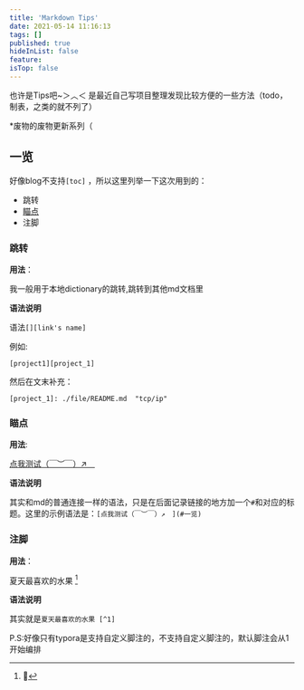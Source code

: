 ```yaml
---
title: 'Markdown Tips'
date: 2021-05-14 11:16:13
tags: []
published: true
hideInList: false
feature: 
isTop: false
---
```



也许是Tips吧~＞︿＜ 是最近自己写项目整理发现比较方便的一些方法（todo，制表，之类的就不列了）

*废物的废物更新系列（

[^quq]: 🍉


## 一览

好像blog不支持`[toc]` ，所以这里列举一下这次用到的：

-   跳转
-   [瞄点](#瞄点)
-   注脚
  


### 跳转

**用法**：

我一般用于本地dictionary的跳转,跳转到其他md文档里

**语法说明**

语法`[][link's name]`

例如:

`[project1][project_1]`

然后在文末补充：

`[project_1]: ./file/README.md	"tcp/ip"`



### 瞄点

**用法**:

[点我测试（￣︶￣）↗　](#一览)

**语法说明**

其实和md的普通连接一样的语法，只是在后面记录链接的地方加一个`#`和对应的标题。这里的示例语法是：`[点我测试（￣︶￣）↗　](#一览)`



### 注脚

**用法**：

夏天最喜欢的水果 [^quq]

**语法说明**

其实就是`夏天最喜欢的水果 [^1]`

P.S:好像只有typora是支持自定义脚注的，不支持自定义脚注的，默认脚注会从1开始编排










